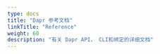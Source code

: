 ```yaml
---
type: docs
title: "Dapr 参考文档"
linkTitle: "Reference"
weight: 60
description: "有关 Dapr API， CLI和绑定的详细文档"
---
```


